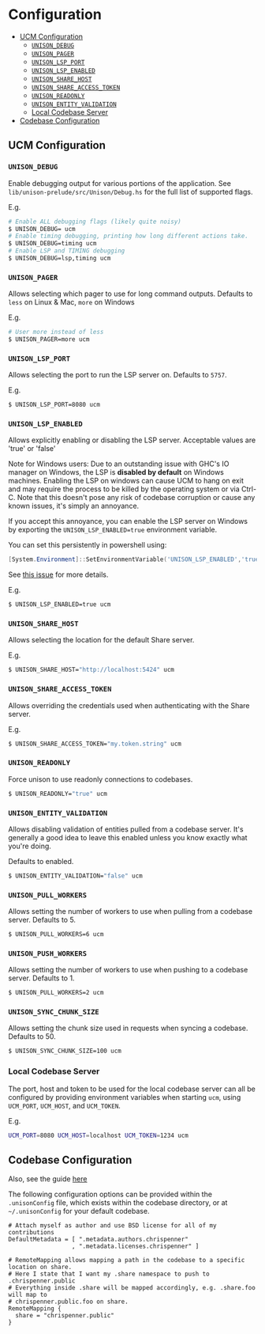 # Configuration


* [UCM Configuration](#ucm-configuration)
    * [`UNISON_DEBUG`](#unison_debug)
    * [`UNISON_PAGER`](#unison_pager)
    * [`UNISON_LSP_PORT`](#unison_lsp_port)
    * [`UNISON_LSP_ENABLED`](#unison_lsp_enabled)
    * [`UNISON_SHARE_HOST`](#unison_share_host)
    * [`UNISON_SHARE_ACCESS_TOKEN`](#unison_share_access_token)
    * [`UNISON_READONLY`](#unison_readonly)
    * [`UNISON_ENTITY_VALIDATION`](#unison_entity_validation)
    * [Local Codebase Server](#local-codebase-server)
* [Codebase Configuration](#codebase-configuration)

## UCM Configuration

### `UNISON_DEBUG`

Enable debugging output for various portions of the application. 
See `lib/unison-prelude/src/Unison/Debug.hs` for the full list of supported flags.

E.g.

```sh
# Enable ALL debugging flags (likely quite noisy)
$ UNISON_DEBUG= ucm
# Enable timing debugging, printing how long different actions take.
$ UNISON_DEBUG=timing ucm
# Enable LSP and TIMING debugging
$ UNISON_DEBUG=lsp,timing ucm
```

### `UNISON_PAGER`

Allows selecting which pager to use for long command outputs.
Defaults to `less` on Linux & Mac, `more` on Windows

E.g.

```sh
# User more instead of less
$ UNISON_PAGER=more ucm
```

### `UNISON_LSP_PORT`

Allows selecting the port to run the LSP server on. Defaults to `5757`.

E.g.

```sh
$ UNISON_LSP_PORT=8080 ucm
```

### `UNISON_LSP_ENABLED`

Allows explicitly enabling or disabling the LSP server.
Acceptable values are 'true' or 'false'

Note for Windows users: Due to an outstanding issue with GHC's IO manager on Windows, the LSP is **disabled by default** on Windows machines.
Enabling the LSP on windows can cause UCM to hang on exit and may require the process to be killed by the operating system or via Ctrl-C.
Note that this doesn't pose any risk of codebase corruption or cause any known issues, it's simply an annoyance.

If you accept this annoyance, you can enable the LSP server on Windows by exporting the `UNISON_LSP_ENABLED=true` environment variable. 

You can set this persistently in powershell using:

```powershell
[System.Environment]::SetEnvironmentVariable('UNISON_LSP_ENABLED','true')
```

See [this issue](https://github.com/unisonweb/unison/issues/3487) for more details.

E.g.

```sh
$ UNISON_LSP_ENABLED=true ucm
```

### `UNISON_SHARE_HOST`

Allows selecting the location for the default Share server.

E.g.

```sh
$ UNISON_SHARE_HOST="http://localhost:5424" ucm
```

### `UNISON_SHARE_ACCESS_TOKEN`

Allows overriding the credentials used when authenticating with the Share server.

E.g.

```sh
$ UNISON_SHARE_ACCESS_TOKEN="my.token.string" ucm
```

### `UNISON_READONLY`

Force unison to use readonly connections to codebases.

```sh
$ UNISON_READONLY="true" ucm
```

### `UNISON_ENTITY_VALIDATION`

Allows disabling validation of entities pulled from a codebase server.
It's generally a good idea to leave this enabled unless you know exactly what you're doing.

Defaults to enabled.

```sh
$ UNISON_ENTITY_VALIDATION="false" ucm
```

### `UNISON_PULL_WORKERS`

Allows setting the number of workers to use when pulling from a codebase server.
Defaults to 5.

```sh
$ UNISON_PULL_WORKERS=6 ucm
```

### `UNISON_PUSH_WORKERS`

Allows setting the number of workers to use when pushing to a codebase server.
Defaults to 1.

```sh
$ UNISON_PULL_WORKERS=2 ucm
```

### `UNISON_SYNC_CHUNK_SIZE`

Allows setting the chunk size used in requests when syncing a codebase.
Defaults to 50.

```sh
$ UNISON_SYNC_CHUNK_SIZE=100 ucm
```

### Local Codebase Server

The port, host and token to be used for the local codebase server can all be configured by providing environment
variables when starting `ucm`, using `UCM_PORT`, `UCM_HOST`, and `UCM_TOKEN`.

E.g.

```sh
UCM_PORT=8080 UCM_HOST=localhost UCM_TOKEN=1234 ucm
```

## Codebase Configuration

Also, see the guide [here](https://www.unison-lang.org/learn/tooling/configuration/)

The following configuration options can be provided within the `.unisonConfig` file,
which exists within the codebase directory, or at `~/.unisonConfig` for your default codebase.

```
# Attach myself as author and use BSD license for all of my contributions
DefaultMetadata = [ ".metadata.authors.chrispenner"
                  , ".metadata.licenses.chrispenner" ]

# RemoteMapping allows mapping a path in the codebase to a specific location on share.
# Here I state that I want my .share namespace to push to .chrispenner.public
# Everything inside .share will be mapped accordingly, e.g. .share.foo will map to
# chrispenner.public.foo on share.
RemoteMapping {
  share = "chrispenner.public"
}
```
